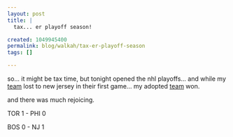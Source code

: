```yaml
--- 
layout: post
title: |
  tax... er playoff season!

created: 1049945400
permalink: blog/walkah/tax-er-playoff-season
tags: []

---
```

<!--timestamp:1049945400:-->

so... it might be tax time, but tonight opened the nhl playoffs... and while my <a href="http://www.bostonbruins.com/" target="_blank">team</a> lost to new jersey in their first game... my adopted <a href="http://www.torontomapleleafs.com" target="_blank">team</a> won.



and there was much rejoicing.



TOR 1 - PHI 0

BOS 0 - NJ  1
